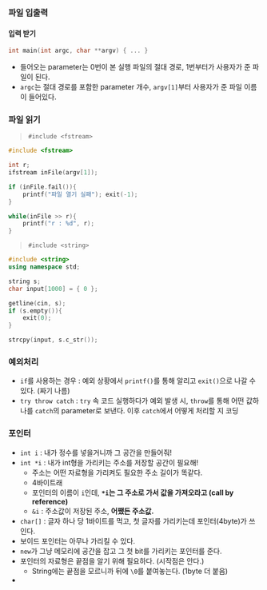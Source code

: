 ### 파일 입출력

#### 입력 받기

```c++
int main(int argc, char **argv) { ... }
```

- 들어오는 parameter는 0번이 본 실행 파일의 절대 경로, 1번부터가 사용자가 준 파일이 된다.
- `argc`는 절대 경로를 포함한 parameter 개수, `argv[1]`부터 사용자가 준 파일 이름이 들어있다.

### 파일 읽기

> `#include <fstream>`

```c++
#include <fstream>

int r;
ifstream inFile(argv[1]);

if (inFile.fail()){
    printf("파일 열기 실패"); exit(-1);
}

while(inFile >> r){
    printf("r : %d", r);
}
```



> `#include <string>`

```c++
#include <string>
using namespace std;

string s;
char input[1000] = { 0 };

getline(cin, s);
if (s.empty()){
    exit(0);
}

strcpy(input, s.c_str());
```



### 예외처리

- `if`를 사용하는 경우 : 예외 상황에서 `printf()`를 통해 알리고 `exit()`으로 나갈 수 있다. (짜기 나름)
- `try throw catch` : `try` 속 코드 실행하다가 예외 발생 시, `throw`를 통해 어떤 값하나를 `catch`의 parameter로 보낸다. 이후 `catch`에서 어떻게 처리할 지 코딩

### 포인터

- `int i` : 내가 정수를 넣을거니까 그 공간을 만들어줘!
- `int *i` : 내가 int형을 가리키는 주소를 저장할 공간이 필요해!
  - 주소는 어떤 자료형을 가리켜도 필요한 주소 길이가 똑같다.
  - 4바이트래
  - 포인터의 이름이 `i`인데, **`*i`는 그 주소로 가서 값을 가져오라고 (call by reference)**
  - `&i` : 주소값이 저장된 주소, **어쨌든 주소값.**
- `char[]` : 글자 하나 당 1바이트를 먹고, 첫 글자를 가리키는데 포인터(4byte)가 쓰인다.
- 보이드 포인터는 아무나 가리킬 수 있다.
- `new`가 그냥 메모리에 공간을 잡고 그 첫 bit를 가리키는 포인터를 준다.
- 포인터의 자료형은 끝점을 알기 위해 필요하다. (시작점은 안다.)
  - String에는 끝점을 모르니까 뒤에 `\0`를 붙여놓는다. (1byte 더 붙음)
- 

